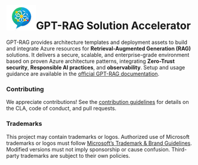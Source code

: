 <!-- 
page_type: sample
languages:
- azdeveloper
- powershell
- bicep
products:
- azure
- azure-ai-foundry
- azure-openai
- azure-ai-search
urlFragment: GPT-RAG
name: Multi-repo ChatGPT and Enterprise data with Azure OpenAI and AI Search
description: GPT-RAG core is a Retrieval-Augmented Generation pattern running in Azure, using Azure AI Search for retrieval and Azure OpenAI large language models to power ChatGPT-style and Q&A experiences.
-->
<img src="media/logo.png" alt="Enterprise RAG Logo" width="80" align="left"/>

# GPT-RAG Solution Accelerator

GPT-RAG provides architecture templates and deployment assets to build and integrate Azure resources for **Retrieval-Augmented Generation (RAG)** solutions. It delivers a secure, scalable, and enterprise-grade environment based on proven Azure architecture patterns, integrating **Zero-Trust security**, **Responsible AI practices**, and **observability**. Setup and usage guidance are available in the [official GPT-RAG documentation](https://azure.github.io/GPT-RAG/).

### Contributing

We appreciate contributions! See the [contribution guidelines](./CONTRIBUTING.md) for details on the CLA, code of conduct, and pull requests.


### Trademarks

This project may contain trademarks or logos. Authorized use of Microsoft trademarks or logos must follow [Microsoft’s Trademark & Brand Guidelines](https://www.microsoft.com/en-us/legal/intellectualproperty/trademarks/usage/general). Modified versions must not imply sponsorship or cause confusion. Third-party trademarks are subject to their own policies.
